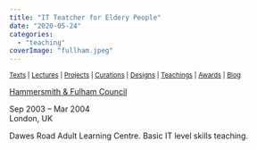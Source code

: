 ```yaml
---
title: "IT Teatcher for Eldery People"
date: "2020-05-24"
categories: 
  - "teaching"
coverImage: "fullham.jpeg"
---
```


<small>[Texts](../texts.html) | [Lectures](../lectures.html) | [Projects](../projects.html) | [Curations](../curation.html) | [Designs](../designs.html) | [Teachings](../teachings.html) | [Awards](../awards.html) | <a href="https://readruiz.medium.com/" target="_blank">Blog</a></small>

[Hammersmith & Fulham Council](https://www.linkedin.com/company/london-borough-of-hammersmith-&-fulham/)

Sep 2003 – Mar 2004  
London, UK

Dawes Road Adult Learning Centre. Basic IT level skills teaching.
